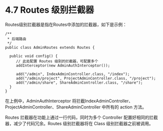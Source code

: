 # 4.7 Routes 级别拦截器
Routes级别拦截器是指在Routes中添加的拦截器，如下是示例：
```
/**
 * 后端路由
 */
public class AdminRoutes extends Routes {
 
  public void config() {
     // 此处配置 Routes 级别的拦截器，可配置多个
     addInterceptor(new AdminAuthInterceptor());
 
     add("/admin", IndexAdminController.class, "/index");
     add("/admin/project", ProjectAdminController.class, "/project");
     add("/admin/share", ShareAdminController.class, "/share");
  }
}
```
在上例中，AdminAuthInterceptor 将拦截IndexAdminController、ProjectAdminController、ShareAdminController 中所有的 action 方法。

Routes 拦截器在功能上通过一行代码，同时为多个 Controller 配置好相同的拦截器，减少了代码冗余。Routes 级别拦截器将在 Class 级别拦截器之前被调用。